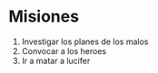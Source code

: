 # Misiones 

1. Investigar los planes de los malos 
2. Convocar a los heroes
3. Ir a matar a lucifer